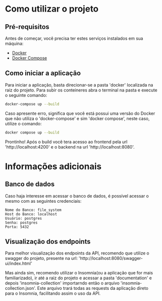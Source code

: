 # Como utilizar o projeto

## Pré-requisitos
Antes de começar, você precisa ter estes serviços instalados em sua máquina:

- [Docker](https://www.docker.com/get-started)
- [Docker Compose](https://docs.docker.com/compose/install/)

## Como iniciar a aplicação

Para iniciar a aplicação, basta direcionar-se a pasta 'docker' localizada na raiz do projeto. Para subir os conteineres abra o terminal na pasta e execute o seguinte comando:
```bash
docker-compose up --build
```
Caso apresente erro, significa que você está possui uma versão do Docker que não utiliza o 'docker-compose' e sim 'docker compose', neste caso, utilize o comando:
```bash
docker compose up --build
```

Prontinho! Após o build você tera acesso ao frontend pela url 'http://localhost:4200' e o backend na url 'http://localhost:8080'.

# Informações adicionais
## Banco de dados
Caso haja interesse em acessar o banco de dados, é possível acessar o mesmo com as seguintes credenciais:
```
Nome do Banco: file_system
Host do Banco: localhost
Usuário: postgres
Senha: postgres
Porta: 5432
```

## Visualização dos endpoints
Para melhor visualização dos endpoints da API, recomendo que utilize o swagger do projeto, presente na url: 'http://localhost:8080/swagger-ui/index.html'

Mas ainda sim, recomendo utilizar o Insomnia(ou a aplicação que for mais familiarizado), ir até a raiz do projeto e acessar a pasta 'documentation' e depois 'insomnia-collection' importarndo então o arquivo 'insomnia-collection.json'. Este arquivo trará todas as requests da aplicação direto para o Insomnia, facilitando assim o uso da API.
